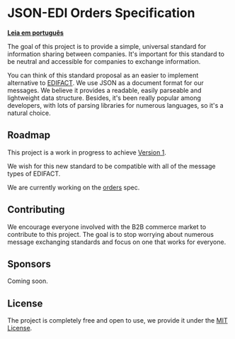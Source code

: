# JSON-EDI Orders Specification

**[Leia em português](pt-BR/README.md)**

The goal of this project is to provide a simple, universal standard for information sharing between companies. It's important for this standard to be neutral and accessible for companies to exchange information.

You can think of this standard proposal as an easier to implement alternative to [EDIFACT](https://www.unece.org/cefact/edifact/welcome.html). We use JSON as a document format for our messages. We believe it provides a readable, easily parseable and lightweight data structure. Besides, it's been really popular among developers, with lots of parsing libraries for numerous languages, so it's a natural choice.

## Roadmap

This project is a work in progress to achieve [Version 1](https://github.com/json-edi/spec/milestone/1).

We wish for this new standard to be compatible with all of the message types of EDIFACT.

We are currently working on the [orders](orders.md) spec.

## Contributing

We encourage everyone involved with the B2B commerce market to contribute to this project. The goal is to stop worrying about numerous message exchanging standards and focus on one that works for everyone.

## Sponsors

Coming soon.

## License

The project is completely free and open to use, we provide it under the [MIT License](LICENSE).
